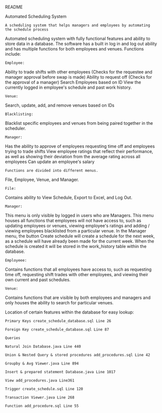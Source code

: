 README

Automated Scheduling System

	A scheduling system that helps managers and employees by automating the schedule process
Automated scheduling system with fully functional features and ability to store data in a database. The software has a built in log in and log out ability and has multiple functions for both employees and venues. Functions include:
	
	Employee:
Ability to trade shifts with other employees
    (Checks for the requestee and manager approval before swap is made)
Ability to request off
    (Checks for the approval of a manager)
Search Employees based on ID
View the currently logged in employee's schedule and past work history.

	Venue:
Search, update, add, and remove venues based on IDs

	Blacklisting:
Blacklist specific employees and venues from being paired together in the scheduler.

	Manager:
Has the ability to approve of employees requesting time off and employees trying to trade shifts
View employee ratings that reflect their performance, as well as showing their deviation from the
average rating across all employees
Can update an employee's salary

	Functions are divided into different menus. 
File, Employee, Venue, and Manager.

	File:
Contains ability to View Schedule, Export to Excel, and Log Out.
    
	Manager:
This menu is only visible by logged in users who are Managers. This menu houses all functions that employees will not have access to, such as updating employees or venues, viewing employee's ratings and adding / viewing employees blacklisted from a particular venue. In the Manager menu, the button Create schedule will create a schedule for the next week, as a schedule will have already been made for the current week. When the schedule is created it will be stored in the work_history table within the database.
    
    Employeee:
Contains functions that all employees have access to, such as requesting time off, requesting shift trades with other employees, and viewing their own current and past schedules.
    
    Venue:
Contains functions that are visible by both employees and managers and only houses the ability to search for particular venues.


Location of certain features within the database for easy lookup:

	Primary Keys create_schedule_database.sql Line 26
	
	Foreign Key create_schedule_database.sql Line 87

	Queries

	Natural Join Database.java Line 440
	
	Union & Nested Query & stored procedures add_procedures.sql Line 42
	
	Groupby & Avg Viewer.java Line 894
	
	Insert & prepared statement Database.java Line 1017

	View add_procedures.java Line361
	
	Trigger create_schedule.sql Line 120
	
	Transaction Viewer.java Line 268
	
	Function add_procedure.sql Line 55
